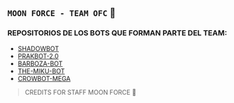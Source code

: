 ## **`MOON FORCE - TEAM OFC`** 🌃
### REPOSITORIOS DE LOS BOTS QUE FORMAN PARTE DEL TEAM:
- [SHADOWBOT]()
- [PRAKBOT-2.0]()
- [BARBOZA-BOT]()
- [THE-MIKU-BOT]()
- [CROWBOT-MEGA]()

> CREDITS FOR STAFF MOON FORCE 🌙
